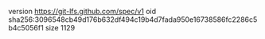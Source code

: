 version https://git-lfs.github.com/spec/v1
oid sha256:3096548cb49d176b632df494c19b4d7fada950e16738586fc2286c5b4c5056f1
size 1129
